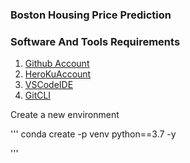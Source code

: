 ### Boston Housing Price Prediction

### Software And Tools Requirements

1. [Github Account](https://github.com)
2. [HeroKuAccount](https://heroku.com)
3. [VSCodeIDE](https://code.visualstudio.com)
4. [GitCLI](https://git-scm.com/book/en/v2)

Create a new environment

'''
conda create -p venv python==3.7 -y

'''